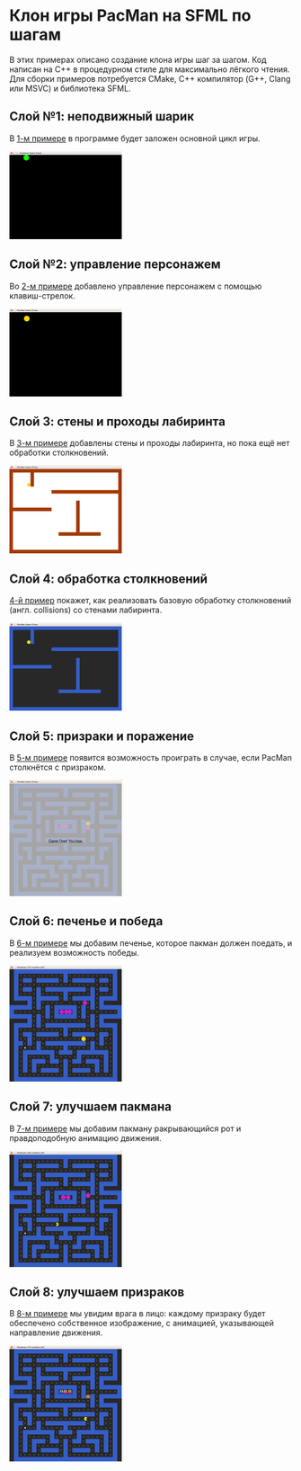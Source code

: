 # Клон игры PacMan на SFML по шагам

В этих примерах описано создание клона игры шаг за шагом. Код написан на C++ в процедурном стиле для максимально лёгкого чтения. Для сборки примеров потребуется CMake, C++ компилятор (G++, Clang или MSVC) и библиотека SFML.

## Слой №1: неподвижный шарик

В [1-м примере](packman_1) в программе будет заложен основной цикл игры.

![Скриншот](img/preview_1.png)

## Слой №2: управление персонажем

Во [2-м примере](packman_2) добавлено управление персонажем с помощью клавиш-стрелок.

![Скриншот](img/preview_2.png)

## Слой 3: стены и проходы лабиринта

В [3-м примере](packman_3) добавлены стены и проходы лабиринта, но пока ещё нет обработки столкновений.

![Скриншот](img/preview_3.png)

## Слой 4: обработка столкновений

[4-й пример](packman_4) покажет, как реализовать базовую обработку столкновений (англ. collisions) со стенами лабиринта.

![Скриншот](img/preview_4.png)

## Слой 5: призраки и поражение

В [5-м примере](packman_5) появится возможность проиграть в случае, если PacMan столкнётся с призраком.

![Скриншот](img/preview_5.png)

## Слой 6: печенье и победа

В [6-м примере](packman_6) мы добавим печенье, которое пакман должен поедать, и реализуем возможность победы.</span>

![Скриншот](img/preview_6.png)

## Слой 7: улучшаем пакмана

В [7-м примере](packman_7) мы добавим пакману ракрывающийся рот и правдоподобную анимацию движения.</span>

![Скриншот](img/preview_7.png)

## Слой 8: улучшаем призраков

В [8-м примере](packman_8) мы увидим врага в лицо: каждому призраку будет обеспечено собственное изображение, с анимацией, указывающей направление движения.

![Скриншот](img/preview_8.png)
